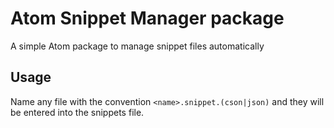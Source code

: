 # Atom Snippet Manager package

A simple Atom package to manage snippet files automatically

## Usage

Name any file with the convention `<name>.snippet.(cson|json)` and they will be entered into the snippets file.
